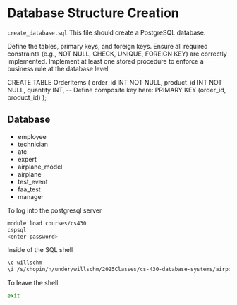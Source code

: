# Database Structure Creation
`create_database.sql`
This file should create a PostgreSQL database. 

Define the tables, primary keys, and foreign keys.
Ensure all required constraints (e.g., NOT NULL, CHECK, UNIQUE, FOREIGN KEY) are correctly implemented.
Implement at least one stored procedure to enforce a business rule at the database level.

CREATE TABLE OrderItems (
    order_id INT NOT NULL,
    product_id INT NOT NULL,
    quantity INT,
    -- Define composite key here:
    PRIMARY KEY (order_id, product_id)
);

## Database
- employee
- technician
- atc
- expert
- airplane_model
- airplane
- test_event
- faa_test
- manager

To log into the postgresql server
``` BASH
module load courses/cs430
cspsql
<enter password>
```

Inside of the SQL shell
``` BASH
\c willschm
\i /s/chopin/n/under/willschm/2025Classes/cs-430-database-systems/airport-db-management/create_database.sql
```

To leave the shell
``` BASH
exit
```
